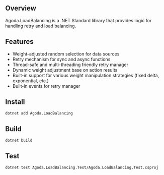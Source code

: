 ## Overview

Agoda.LoadBalancing is a .NET Standard library that provides logic for handling retry and load balancing.

## Features

- Weight-adjusted random selection for data sources
- Retry mechanism for sync and async functions
- Thread-safe and multi-threading friendly retry manager
- Dynamic weight adjustment base on action results
- Built-in support for various weight manipulation strategies (fixed delta, exponential, etc.)
- Built-in events for retry manager

## Install

```
dotnet add Agoda.LoadBalancing
```

## Build

```
dotnet build
```

## Test

```
dotnet test Agoda.LoadBalancing.Test/Agoda.LoadBalancing.Test.csproj
```
